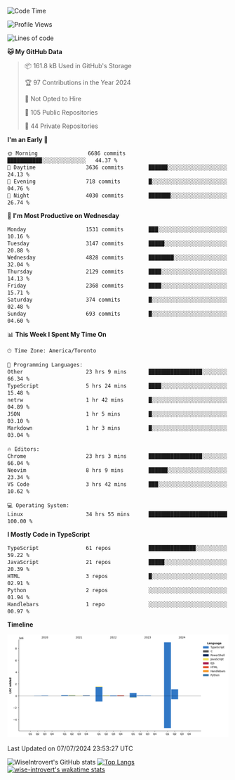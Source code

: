 <!--START_SECTION:waka-->
![Code Time](http://img.shields.io/badge/Code%20Time-1%2C859%20hrs%2038%20mins-blue)

![Profile Views](http://img.shields.io/badge/Profile%20Views-0-blue)

![Lines of code](https://img.shields.io/badge/From%20Hello%20World%20I%27ve%20Written-12.9%20million%20lines%20of%20code-blue)

**🐱 My GitHub Data** 

> 📦 161.8 kB Used in GitHub's Storage 
 > 
> 🏆 97 Contributions in the Year 2024
 > 
> 🚫 Not Opted to Hire
 > 
> 📜 105 Public Repositories 
 > 
> 🔑 44 Private Repositories 
 > 
**I'm an Early 🐤** 

```text
🌞 Morning                6686 commits        ███████████░░░░░░░░░░░░░░   44.37 % 
🌆 Daytime                3636 commits        ██████░░░░░░░░░░░░░░░░░░░   24.13 % 
🌃 Evening                718 commits         █░░░░░░░░░░░░░░░░░░░░░░░░   04.76 % 
🌙 Night                  4030 commits        ███████░░░░░░░░░░░░░░░░░░   26.74 % 
```
📅 **I'm Most Productive on Wednesday** 

```text
Monday                   1531 commits        ███░░░░░░░░░░░░░░░░░░░░░░   10.16 % 
Tuesday                  3147 commits        █████░░░░░░░░░░░░░░░░░░░░   20.88 % 
Wednesday                4828 commits        ████████░░░░░░░░░░░░░░░░░   32.04 % 
Thursday                 2129 commits        ████░░░░░░░░░░░░░░░░░░░░░   14.13 % 
Friday                   2368 commits        ████░░░░░░░░░░░░░░░░░░░░░   15.71 % 
Saturday                 374 commits         █░░░░░░░░░░░░░░░░░░░░░░░░   02.48 % 
Sunday                   693 commits         █░░░░░░░░░░░░░░░░░░░░░░░░   04.60 % 
```


📊 **This Week I Spent My Time On** 

```text
🕑︎ Time Zone: America/Toronto

💬 Programming Languages: 
Other                    23 hrs 9 mins       █████████████████░░░░░░░░   66.34 % 
TypeScript               5 hrs 24 mins       ████░░░░░░░░░░░░░░░░░░░░░   15.48 % 
netrw                    1 hr 42 mins        █░░░░░░░░░░░░░░░░░░░░░░░░   04.89 % 
JSON                     1 hr 5 mins         █░░░░░░░░░░░░░░░░░░░░░░░░   03.10 % 
Markdown                 1 hr 3 mins         █░░░░░░░░░░░░░░░░░░░░░░░░   03.04 % 

🔥 Editors: 
Chrome                   23 hrs 3 mins       █████████████████░░░░░░░░   66.04 % 
Neovim                   8 hrs 9 mins        ██████░░░░░░░░░░░░░░░░░░░   23.34 % 
VS Code                  3 hrs 42 mins       ███░░░░░░░░░░░░░░░░░░░░░░   10.62 % 

💻 Operating System: 
Linux                    34 hrs 55 mins      █████████████████████████   100.00 % 
```

**I Mostly Code in TypeScript** 

```text
TypeScript               61 repos            ███████████████░░░░░░░░░░   59.22 % 
JavaScript               21 repos            █████░░░░░░░░░░░░░░░░░░░░   20.39 % 
HTML                     3 repos             █░░░░░░░░░░░░░░░░░░░░░░░░   02.91 % 
Python                   2 repos             ░░░░░░░░░░░░░░░░░░░░░░░░░   01.94 % 
Handlebars               1 repo              ░░░░░░░░░░░░░░░░░░░░░░░░░   00.97 % 
```



**Timeline**

![Lines of Code chart](https://raw.githubusercontent.com/wise-introvert/wise-introvert/master/assets/bar_graph.png)


 Last Updated on 07/07/2024 23:53:27 UTC
<!--END_SECTION:waka-->

![WiseIntrovert's GitHub stats](https://github-readme-stats.vercel.app/api?username=wise-introvert&count_private=true&show_icons=true)
[![Top Langs](https://github-readme-stats.vercel.app/api/top-langs/?username=wise-introvert&langs_count=10)](https://github.com/anuraghazra/github-readme-stats)
[![wise-introvert's wakatime stats](https://github-readme-stats.vercel.app/api/wakatime?username=wiseintrovert)](https://github.com/anuraghazra/github-readme-stats)
